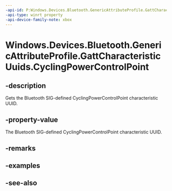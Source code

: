 ```yaml
---
-api-id: P:Windows.Devices.Bluetooth.GenericAttributeProfile.GattCharacteristicUuids.CyclingPowerControlPoint
-api-type: winrt property
-api-device-family-note: xbox
---
```


<!-- Property syntax
public System.Guid CyclingPowerControlPoint { get; }
-->

# Windows.Devices.Bluetooth.GenericAttributeProfile.GattCharacteristicUuids.CyclingPowerControlPoint

## -description
Gets the Bluetooth SIG-defined CyclingPowerControlPoint characteristic UUID.

## -property-value
The Bluetooth SIG-defined CyclingPowerControlPoint characteristic UUID.

## -remarks

## -examples

## -see-also

